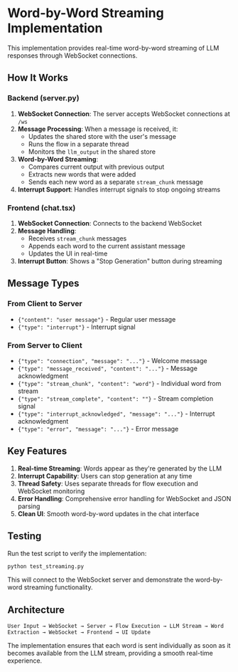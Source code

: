 # Word-by-Word Streaming Implementation

This implementation provides real-time word-by-word streaming of LLM responses through WebSocket connections.

## How It Works

### Backend (server.py)

1. **WebSocket Connection**: The server accepts WebSocket connections at `/ws`
2. **Message Processing**: When a message is received, it:
   - Updates the shared store with the user's message
   - Runs the flow in a separate thread
   - Monitors the `llm_output` in the shared store
3. **Word-by-Word Streaming**: 
   - Compares current output with previous output
   - Extracts new words that were added
   - Sends each new word as a separate `stream_chunk` message
4. **Interrupt Support**: Handles interrupt signals to stop ongoing streams

### Frontend (chat.tsx)

1. **WebSocket Connection**: Connects to the backend WebSocket
2. **Message Handling**: 
   - Receives `stream_chunk` messages
   - Appends each word to the current assistant message
   - Updates the UI in real-time
3. **Interrupt Button**: Shows a "Stop Generation" button during streaming

## Message Types

### From Client to Server
- `{"content": "user message"}` - Regular user message
- `{"type": "interrupt"}` - Interrupt signal

### From Server to Client
- `{"type": "connection", "message": "..."}` - Welcome message
- `{"type": "message_received", "content": "..."}` - Message acknowledgment
- `{"type": "stream_chunk", "content": "word"}` - Individual word from stream
- `{"type": "stream_complete", "content": ""}` - Stream completion signal
- `{"type": "interrupt_acknowledged", "message": "..."}` - Interrupt acknowledgment
- `{"type": "error", "message": "..."}` - Error message

## Key Features

1. **Real-time Streaming**: Words appear as they're generated by the LLM
2. **Interrupt Capability**: Users can stop generation at any time
3. **Thread Safety**: Uses separate threads for flow execution and WebSocket monitoring
4. **Error Handling**: Comprehensive error handling for WebSocket and JSON parsing
5. **Clean UI**: Smooth word-by-word updates in the chat interface

## Testing

Run the test script to verify the implementation:

```bash
python test_streaming.py
```

This will connect to the WebSocket server and demonstrate the word-by-word streaming functionality.

## Architecture

```
User Input → WebSocket → Server → Flow Execution → LLM Stream → Word Extraction → WebSocket → Frontend → UI Update
```

The implementation ensures that each word is sent individually as soon as it becomes available from the LLM stream, providing a smooth real-time experience. 